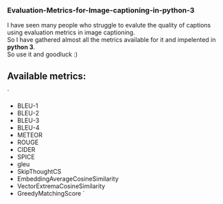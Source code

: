 ### Evaluation-Metrics-for-Image-captioning-in-python-3

I have seen many people who struggle to evalute the quality of captions using evaluation metrics in image captioning. <br>
So I have gathered almost all the metrics available for it and impelented in **python 3**. <br>
So use it and goodluck :)<br>


Available metrics:
------------------
 `
 - BLEU-1
 - BLEU-2
 - BLEU-3
 - BLEU-4
 - METEOR
 - ROUGE
 - CIDER
 - SPICE
 - gleu
 - SkipThoughtCS
 - EmbeddingAverageCosineSimilarity
 - VectorExtremaCosineSimilarity
 - GreedyMatchingScore
`
